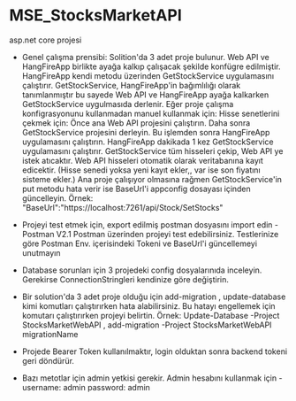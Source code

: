 # MSE_StocksMarketAPI
asp.net core projesi 

- Genel çalışma prensibi: Solition'da 3 adet proje bulunur. Web API ve HangFireApp birlikte ayağa kalkıp çalışacak şekilde konfügre edilmiştir.
 HangFireApp kendi metodu üzerinden GetStockService uygulamasını çalıştırır. GetStockService, HangFireApp'in bağımlılığı olarak tanımlanmıştır bu sayede 
 Web API ve HangFireApp ayağa kalkarken GetStockService uygulmasıda derlenir.
 Eğer proje çalışma konfigrasyonunu kullanmadan manuel kullanmak için: 
		Hisse senetlerini çekmek için: Önce ana Web API projesini çalıştırın. Daha sonra GetStockService projesini derleyin. 
	Bu işlemden sonra HangFireApp uygulamasını çalıştırın. HangFireApp dakikada 1 kez GetStockService uygulamasını çalıştırır.
	GetStockService tüm hisseleri çekip, Web API ye istek atıcaktır. Web API hisseleri otomatik olarak veritabanına kayıt edicektir.
	(Hisse senedi yoksa yeni kayıt ekler,, var ise son fiyatını sisteme ekler.)
	Ana proje çalışıyor olmasına rağmen GetStockService'in put metodu hata verir ise BaseUrl'i appconfig dosayası içinden güncelleyin.
	Örnek: "BaseUrl":"https://localhost:7261/api/Stock/SetStocks"

- Projeyi test etmek için, export edilmiş postman dosyasını import edin - Postman V2.1
Postman üzerinden projeyi test edebilirsiniz. Testlerinize göre Postman Env. içerisindeki Tokeni ve BaseUrl'i güncellemeyi unutmayın

- Database sorunları için 3 projedeki config dosyalarınıda inceleyin. Gerekirse ConnectionStringleri kendinize göre değiştirin.

- Bir solution'da 3 adet proje olduğu için add-migration , update-database kimi komutları çalıştırırken hata alabilirsiniz.
Bu hatayı engellemek için komutarı çalıştırırken projeyi belirtin.
Örnek: Update-Database -Project StocksMarketWebAPI , add-migration -Project StocksMarketWebAPI migrationName

- Projede Bearer Token kullanılmaktır, login olduktan sonra backend tokeni geri döndürür.

- Bazı metotlar için admin yetkisi gerekir. Admin hesabını kullanmak için - username: admin password: admin
